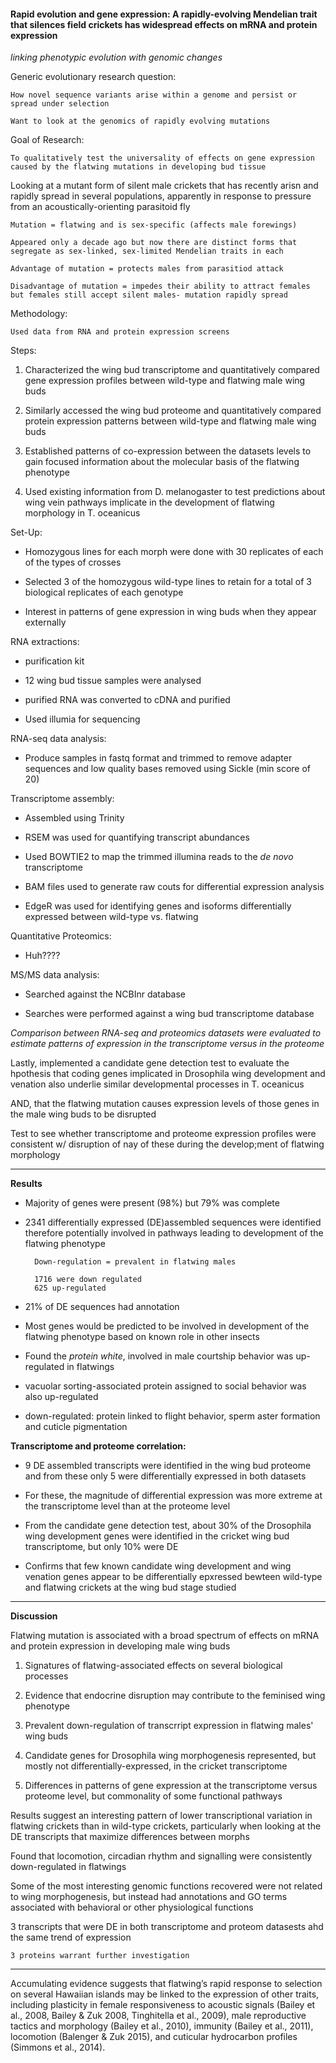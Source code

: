 #### Rapid evolution and gene expression: A rapidly-evolving Mendelian trait that silences field crickets has widespread effects on mRNA and protein expression

_linking phenotypic evolution with genomic changes_


Generic evolutionary research question: 
	
	How novel sequence variants arise within a genome and persist or spread under selection
	
	Want to look at the genomics of rapidly evolving mutations
	
	
Goal of Research:

	To qualitatively test the universality of effects on gene expression caused by the flatwing mutations in developing bud tissue	

	
Looking at a mutant form of silent male crickets that has recently arisn and rapidly spread in several populations, apparently in response to pressure from an acoustically-orienting parasitoid fly
	
	Mutation = flatwing and is sex-specific (affects male forewings)
	
	Appeared only a decade ago but now there are distinct forms that segregate as sex-linked, sex-limited Mendelian traits in each
	
	Advantage of mutation = protects males from parasitiod attack
	
	Disadvantage of mutation = impedes their ability to attract females
	but females still accept silent males- mutation rapidly spread
	
Methodology:

	Used data from RNA and protein expression screens 
	
Steps:

1. Characterized the wing bud transcriptome and quantitatively compared gene expression profiles between wild-type and flatwing male wing buds

2. Similarly accessed the wing bud proteome and quantitatively compared protein expression patterns between wild-type and flatwing male wing buds

3. Established patterns of co-expression between the datasets levels to gain focused information about the molecular basis of the flatwing phenotype

4. Used existing information from D. melanogaster to test predictions about wing vein pathways implicate in the development of flatwing morphology in T. oceanicus	


Set-Up:

- Homozygous lines for each morph were done with 30 replicates of each of the types of crosses

- Selected 3 of the homozygous wild-type lines to retain for a total of 3 biological replicates of each genotype

- Interest in patterns of gene expression in wing buds when they appear externally


RNA extractions:

- purification kit

- 12 wing bud tissue samples were analysed

- purified RNA was converted to cDNA and purified 

- Used illumia for sequencing

RNA-seq data analysis:

- Produce samples in fastq format and trimmed to remove adapter sequences and low quality bases removed using Sickle (min score of 20) 

Transcriptome assembly:

- Assembled using Trinity

- RSEM was used for quantifying transcript abundances

- Used BOWTIE2 to map the trimmed illumina reads to the _de novo_ transcriptome

- BAM files used to generate raw couts for differential expression analysis

- EdgeR was used for identifying genes and isoforms differentially expressed between wild-type vs. flatwing

Quantitative Proteomics:

- Huh????

MS/MS data analysis:

- Searched against the NCBInr database

- Searches were performed against a wing bud transcriptome database



_Comparison between RNA-seq and proteomics datasets were evaluated to estimate patterns of expression in the transcriptome versus in the proteome_

Lastly, implemented a candidate gene detection test to evaluate the hpothesis that coding genes implicated in Drosophila wing development and venation also underlie similar developmental processes in T. oceanicus

AND, that the flatwing mutation causes expression levels of those genes in the male wing buds to be disrupted 

Test to see whether transcriptome and proteome expression profiles were consistent w/ disruption of nay of these during the develop;ment of flatwing morphology

---

__Results__

- Majority of genes were present (98%) but 79% was complete

- 2341 differentially expressed (DE)assembled sequences were identified therefore potentially involved in pathways leading to development of the flatwing phenotype

		Down-regulation = prevalent in flatwing males
		
		1716 were down regulated
		625 up-regulated
		
- 21% of DE sequences had annotation

- Most genes would be predicted to be involved in development of the flatwing phenotype based on known role in other insects

- Found the _protein white_, involved in male courtship behavior was up-regulated in flatwings


- vacuolar sorting-associated protein assigned to social behavior was also up-regulated

- down-regulated: protein linked to flight behavior, sperm aster formation and cuticle pigmentation

__Transcriptome and proteome correlation:__

- 9 DE assembled transcripts were identified in the wing bud proteome and from these only 5 were differentially expressed in both datasets

- For these, the magnitude of differential expression was more extreme at the transcriptome level than at the proteome level

- From the candidate gene detection test, about 30% of the Drosophila wing development genes were identified in the cricket wing bud transcriptome, but only 10% were DE

- Confirms that few known candidate wing development and wing venation genes appear to be differentially epxressed bewteen wild-type and flatwing crickets at the wing bud stage studied

---

__Discussion__


Flatwing mutation is associated with a broad spectrum of effects on mRNA and protein expression in developing male wing buds

1. Signatures of flatwing-associated effects on several biological processes

2. Evidence that endocrine disruption may contribute to the feminised wing phenotype

3. Prevalent down-regulation of transcrript expression in flatwing males' wing buds

4. Candidate genes for Drosophila wing morphogenesis represented, but mostly not differentially-expressed, in the cricket transcriptome

5. Differences in patterns of gene expression at the transcriptome versus proteome level, but commonality of some functional pathways

Results suggest an interesting pattern of lower transcriptional variation in flatwing crickets than in wild-type crickets, particularly when looking at the DE transcripts that maximize differences between morphs

Found that locomotion, circadian rhythm and signalling were consistently down-regulated in flatwings

Some of the most interesting genomic functions recovered were not related to wing morphogenesis, but instead had annotations and GO terms associated with behavioral or other physiological functions

3 transcripts that were DE in both transcriptome and proteom datasests ahd the same trend of expression
	
	3 proteins warrant further investigation


---

Accumulating evidence suggests that flatwing’s rapid response to selection on several Hawaiian islands may be linked to the expression of other traits, including plasticity in female responsiveness to acoustic signals (Bailey et al., 2008, Bailey & Zuk 2008, Tinghitella et al., 2009), male reproductive tactics and morphology (Bailey et al., 2010), immunity (Bailey et al., 2011), locomotion (Balenger & Zuk 2015), and cuticular hydrocarbon profiles (Simmons et al., 2014). 













		











	